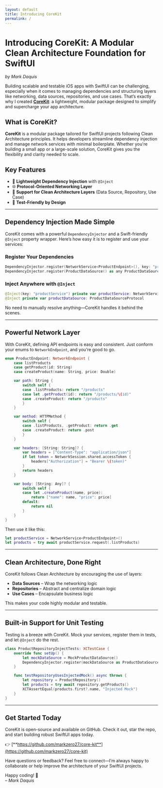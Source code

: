 ```yaml
---
layout: default
title: Introducing CoreKit
permalink: /
---
```


# Introducing CoreKit: A Modular Clean Architecture Foundation for SwiftUI  
*by Mark Daquis*  

Building scalable and testable iOS apps with SwiftUI can be challenging, especially when it comes to managing dependencies and structuring layers like networking, data sources, repositories, and use cases. That’s exactly why I created [**CoreKit**](https://github.com/markzero27/core-kit): a lightweight, modular package designed to simplify and supercharge your app architecture.

## What is CoreKit?

**CoreKit** is a modular package tailored for SwiftUI projects following Clean Architecture principles. It helps developers streamline dependency injection and manage network services with minimal boilerplate. Whether you're building a small app or a large-scale solution, CoreKit gives you the flexibility and clarity needed to scale.

## Key Features

- 🔧 **Lightweight Dependency Injection** with `@Inject`
- 🌐 **Protocol-Oriented Networking Layer**
- 🧱 **Support for Clean Architecture Layers** (Data Source, Repository, Use Case)
- 🧪 **Test-Friendly by Design**

---

## Dependency Injection Made Simple

CoreKit comes with a powerful `DependencyInjector` and a Swift-friendly `@Inject` property wrapper. Here’s how easy it is to register and use your services:

### Register Your Dependencies

```swift
DependencyInjector.register(NetworkService<ProductEndpoint>(), key: "productService")
DependencyInjector.register(ProductDataSource() as any ProductDataSourceProtocol)
```

### Inject Anywhere with `@Inject`

```swift
@Inject(key: "productService") private var productService: NetworkService<ProductEndpoint>
@Inject private var productDataSource: ProductDataSourceProtocol
```

No need to manually resolve anything—CoreKit handles it behind the scenes.

---

## Powerful Network Layer

With CoreKit, defining API endpoints is easy and consistent. Just conform your enums to `NetworkEndpoint`, and you’re good to go.

```swift
enum ProductEndpoint: NetworkEndpoint {
    case listProducts
    case getProduct(id: String)
    case createProduct(name: String, price: Double)

    var path: String {
        switch self {
        case .listProducts: return "/products"
        case let .getProduct(id): return "/products/\(id)"
        case .createProduct: return "/products"
        }
    }

    var method: HTTPMethod {
        switch self {
        case .listProducts, .getProduct: return .get
        case .createProduct: return .post
        }
    }

    var headers: [String: String]? {
        var headers = ["Content-Type": "application/json"]
        if let token = NetworkSession.shared.accessToken {
            headers["Authorization"] = "Bearer \(token)"
        }
        return headers
    }

    var body: [String: Any]? {
        switch self {
        case let .createProduct(name, price):
            return ["name": name, "price": price]
        default:
            return nil
        }
    }
}
```

Then use it like this:

```swift
let productService = NetworkService<ProductEndpoint>()
let products = try await productService.request(.listProducts)
```

---

## Clean Architecture, Done Right

CoreKit follows Clean Architecture by encouraging the use of layers:

- **Data Sources** – Wrap the networking logic
- **Repositories** – Abstract and centralize domain logic
- **Use Cases** – Encapsulate business logic

This makes your code highly modular and testable.

---

## Built-in Support for Unit Testing

Testing is a breeze with CoreKit. Mock your services, register them in tests, and let `@Inject` do the rest.

```swift
class ProductRepositoryInjectTests: XCTestCase {
    override func setUp() {
        let mockDataSource = MockProductDataSource()
        DependencyInjector.register(mockDataSource as ProductDataSourceProtocol)
    }

    func testRepositoryUsesInjectedMock() async throws {
        let repository = ProductRepository()
        let products = try await repository.getProducts()
        XCTAssertEqual(products.first?.name, "Injected Mock")
    }
}
```

---

## Get Started Today

CoreKit is open-source and available on GitHub. Check it out, star the repo, and start building robust SwiftUI apps today.

👉 [**https://github.com/markzero27/core-kit**](https://github.com/markzero27/core-kit)

Have questions or feedback? Feel free to connect—I’m always happy to collaborate or help improve the architecture of your SwiftUI projects.

Happy coding! 🚀  
*– Mark Daquis*
